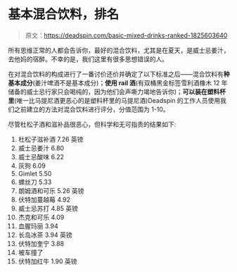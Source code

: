 # 基本混合饮料，排名

> 原文：<https://deadspin.com/basic-mixed-drinks-ranked-1825603640>

所有思维正常的人都会告诉你，最好的混合饮料，尤其是在夏天，是威士忌姜汁，去他妈的宿醉。不幸的是，我们这里有很多思想错误的人。



在对混合饮料的构成进行了一番讨价还价并确定了以下标准之后——混合饮料有**种基本成分**(姜汁啤酒不是基本成分)；**使用 rail 酒**(有双桶黑金标签雪利酒橡木 12 年储备的威士忌行家只会喝纯的，因为他们会声嘶力竭地告诉你)；**可以装在塑料杯里**(唯一比马提尼酒更恶心的是塑料杯里的马提尼酒)Deadspin 的工作人员使用我们之前建立的方法对混合饮料进行评分，分值范围为 1-10。

尽管杜松子酒和滋补品很恶心，但科学和无可指责的结果如下:

1.  杜松子滋补酒 7.26 英镑
2.  威士忌姜汁 6.80
3.  威士忌酸味 6.22
4.  灰狗 6.09
5.  Gimlet 5.50
6.  螺丝刀 5.33
7.  朗姆酒和可乐 5.26 英镑
8.  伏特加蔓越莓 4.92
9.  威士忌苏打 4.85 英镑
10.  杰克和可乐 4.09
11.  血腥玛丽 3.94
12.  长岛冰茶 3.94 英镑
13.  伏特加奎宁 3.88
14.  被车撞了
15.  伏特加红牛 1.90 英镑
